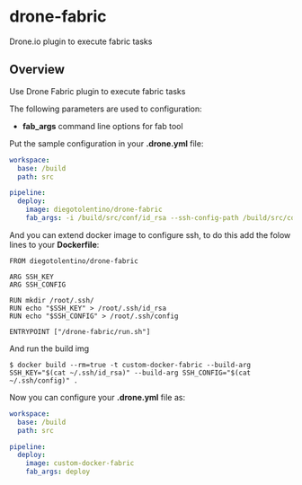 drone-fabric
=============

Drone.io plugin to execute fabric tasks

Overview
--------

Use Drone Fabric plugin to execute fabric tasks

The following parameters are used to configuration:

* **fab_args** command line options for fab tool

Put the sample configuration in your **.drone.yml** file:

```yaml
workspace:
  base: /build
  path: src

pipeline:
  deploy:
    image: diegotolentino/drone-fabric
    fab_args: -i /build/src/conf/id_rsa --ssh-config-path /build/src/conf/config deploy
```

And you can extend docker image to configure ssh, to do this add the folow lines to your **Dockerfile**:

```
FROM diegotolentino/drone-fabric

ARG SSH_KEY
ARG SSH_CONFIG

RUN mkdir /root/.ssh/
RUN echo "$SSH_KEY" > /root/.ssh/id_rsa
RUN echo "$SSH_CONFIG" > /root/.ssh/config

ENTRYPOINT ["/drone-fabric/run.sh"]
```

And run the build img

```
$ docker build --rm=true -t custom-docker-fabric --build-arg SSH_KEY="$(cat ~/.ssh/id_rsa)" --build-arg SSH_CONFIG="$(cat ~/.ssh/config)" .
```

Now you can configure your **.drone.yml** file as:

```yaml
workspace:
  base: /build
  path: src

pipeline:
  deploy:
    image: custom-docker-fabric
    fab_args: deploy
```

